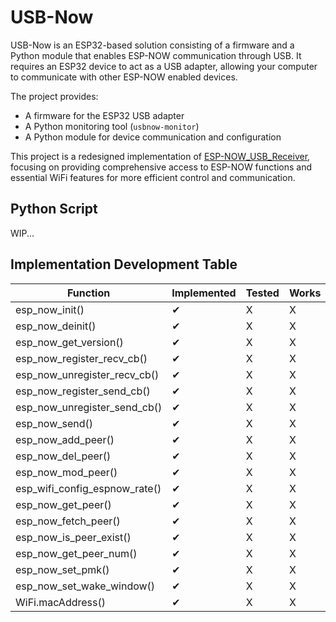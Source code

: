# USB-Now

USB-Now is an ESP32-based solution consisting of a firmware and a Python module that enables ESP-NOW communication through USB. It requires an ESP32 device to act as a USB adapter, allowing your computer to communicate with other ESP-NOW enabled devices.

The project provides:
- A firmware for the ESP32 USB adapter
- A Python monitoring tool (`usbnow-monitor`)
- A Python module for device communication and configuration

This project is a redesigned implementation of [ESP-NOW_USB_Receiver](https://github.com/SMDHuman/ESP-NOW_USB_Receiver), focusing on providing comprehensive access to ESP-NOW functions and essential WiFi features for more efficient control and communication.

## Python Script
WIP...

## Implementation Development Table

| Function | Implemented | Tested | Works |
|----------|------------|---------|-------|
| esp_now_init() | ✔ | X | X |
| esp_now_deinit() | ✔ | X | X |
| esp_now_get_version() | ✔ | X | X |
| esp_now_register_recv_cb() | ✔ | X | X |
| esp_now_unregister_recv_cb() | ✔ | X | X |
| esp_now_register_send_cb() | ✔ | X | X |
| esp_now_unregister_send_cb() | ✔ | X | X |
| esp_now_send() | ✔ | X | X |
| esp_now_add_peer() | ✔ | X | X |
| esp_now_del_peer() | ✔ | X | X |
| esp_now_mod_peer() | ✔ | X | X |
| esp_wifi_config_espnow_rate() | ✔ | X | X |
| esp_now_get_peer() | ✔ | X | X |
| esp_now_fetch_peer() | ✔ | X | X |
| esp_now_is_peer_exist() | ✔ | X | X |
| esp_now_get_peer_num() | ✔ | X | X |
| esp_now_set_pmk() | ✔ | X | X |
| esp_now_set_wake_window() | ✔ | X | X |
| WiFi.macAddress() | ✔ | X | X |